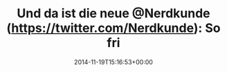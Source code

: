 ---
retweeted: false
source: <a href="http://mvilla.it/fenix" rel="nofollow">Fenix for Android</a>
entities:
  hashtags: []
  symbols: []
  user_mentions:
  - name: Nerdkunde Podcast
    screen_name: nerdkunde
    indices:
    - '20'
    - '30'
    id_str: '1325630108'
    id: '1325630108'
  urls:
  - url: http://t.co/toNIVckIWX
    expanded_url: http://www.nerdkunde.de/36-nk035-cat-typing
    display_url: nerdkunde.de/36-nk035-cat-t…
    indices:
    - '33'
    - '55'
display_text_range:
- '0'
- '91'
favorite_count: '2'
id_str: '535089333372723200'
truncated: false
retweet_count: '0'
id: '535089333372723200'
possibly_sensitive: false
created_at: Wed Nov 19 15:16:53 +0000 2014
favorited: false
full_text: "Und da ist die neue [@Nerdkunde](https://twitter.com/Nerdkunde): \n\nSo
  frisch, die könnt ihr roh hören!"
lang: de
quote_url: http://www.nerdkunde.de/36-nk035-cat-typing
tags:
- pesos/twitter
date: '2014-11-19T15:16:53+00:00'
src: https://twitter.com/bascht/status/535089333372723200
original_url: https://twitter.com/bascht/status/535089333372723200
type: twitter_tweet
text: "Und da ist die neue [@Nerdkunde](https://twitter.com/Nerdkunde): \n\nSo frisch,
  die könnt ihr roh hören!"
title: "Und da ist die neue @Nerdkunde (https://twitter.com/Nerdkunde): \nSo fri"

---